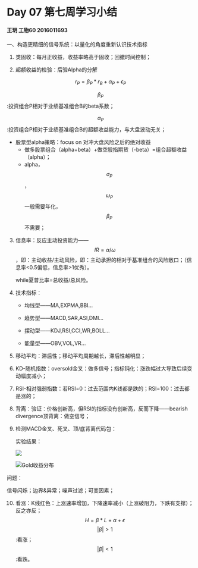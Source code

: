 # Day 07 第七周学习小结

#### **王玥 工物60 2016011693**

一、构造更精细的信号系统：以量化的角度重新认识技术指标

1. 类固收：每月正收益，收益率略高于固收；回撤时间控制；

2. 超额收益的检验：后验Alpha的分解

$$
r_P=\beta_P*r_B+\alpha_P+\epsilon_P
$$

$$\beta_P$$:投资组合P相对于业绩基准组合B的beta系数；

$$\alpha_P$$:投资组合P相对于业绩基准组合B的超额收益能力，与大盘波动无关；

+ 股票型alpha策略：focus on 对冲大盘风险之后的绝对收益
  + 做多股票组合（alpha+beta）+做空股指期货（-beta）=组合超额收益（alpha）；
  + alpha，$$\sigma_P$$，$$\omega_P$$一般需要年化，$$\beta_P$$不需要；

3. 信息率：反应主动投资能力——$$IR=\alpha/\omega$$，即：主动收益/主动风险，即：主动承担的相对于基准组合的风险敞口；（信息率<0.5偏低，信息率>1优秀）。

   while夏普比率=总收益/总风险。

4. 技术指标：

   + 均线型——MA,EXPMA,BBI...

   + 趋势型——MACD,SAR,ASI,DMI...

   + 摆动型——KDJ,RSI,CCI,WR,BOLL...

   + 能量型——OBV,VOL,VR...

5. 移动平均：滞后性；移动平均周期越长，滞后性越明显；

6. KD-随机指数：oversold金叉：做多信号；指标钝化：涨跌幅过大导致后续变动幅度减小；

7. RSI-相对强弱指数：若RSI=0：过去范围内K线都是跌的；RSI=100：过去都是涨的；

8. 背离：验证：价格创新高，但RSI的指标没有创新高，反而下降——bearish divergence顶背离：做空信号；

9. 检测MACD金叉、死叉、顶/底背离代码包：

   实验结果：

   ![](E:\我的学习文档\2020秋季学期\金融大数据与量化分析\第七周\Death收益分布.png)

   ![Gold收益分布](E:\我的学习文档\2020秋季学期\金融大数据与量化分析\第七周\Gold收益分布.png)

问题：

信号闪烁；边界&异常；噪声过滤；可变因素；

10. 看涨：K线红色：上涨速率增加，下降速率减小（上涨破阻力，下跌有支撑）；反之亦反；
    $$
    H=\beta*L+\alpha+\epsilon
    $$
    $$|\beta|>1$$:看涨；$$|\beta|<1$$:看跌。